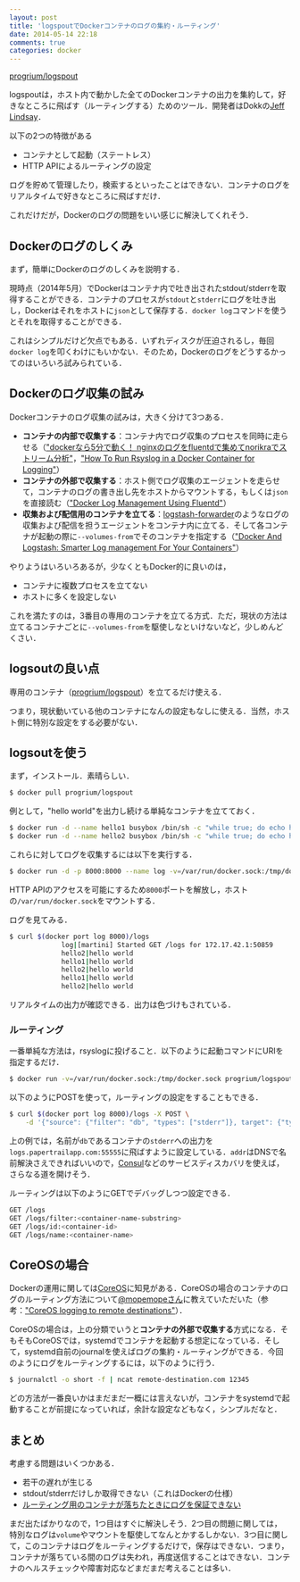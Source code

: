 ```yaml
---
layout: post
title: 'logspoutでDockerコンテナのログの集約・ルーティング'
date: 2014-05-14 22:18
comments: true
categories: docker
---
```


[progrium/logspout](https://github.com/progrium/logspout#streaming-endpoints)

logspoutは，ホスト内で動かした全てのDockerコンテナの出力を集約して，好きなところに飛ばす（ルーティングする）ためのツール．開発者はDokkの[Jeff Lindsay](https://github.com/progrium)．

以下の2つの特徴がある

- コンテナとして起動（ステートレス）
- HTTP APIによるルーティングの設定

ログを貯めて管理したり，検索するといったことはできない．コンテナのログをリアルタイムで好きなところに飛ばすだけ．

これだけだが，Dockerのログの問題をいい感じに解決してくれそう．

## Dockerのログのしくみ

まず，簡単にDockerのログのしくみを説明する．

現時点（2014年5月）でDockerはコンテナ内で吐き出されたstdout/stderrを取得することができる．コンテナのプロセスが`stdout`と`stderr`にログを吐き出し，Dockerはそれをホストに`json`として保存する．`docker log`コマンドを使うとそれを取得することができる．

これはシンプルだけど欠点でもある．いずれディスクが圧迫されるし，毎回`docker log`を叩くわけにもいかない．そのため，Dockerのログをどうするかってのはいろいろ試みられている．

## Dockerのログ収集の試み

Dockerコンテナのログ収集の試みは，大きく分けて3つある．

- **コンテナの内部で収集する**：コンテナ内でログ収集のプロセスを同時に走らせる（["dockerなら5分で動く！ nginxのログをfluentdで集めてnorikraでストリーム分析"](http://qiita.com/kazunori279/items/1bbb8fce10219217c247)，["How To Run Rsyslog in a Docker Container for Logging"](https://blog.logentries.com/2014/03/how-to-run-rsyslog-in-a-docker-container-for-logging/)）
- **コンテナの外部で収集する**：ホスト側でログ収集のエージェントを走らせて，コンテナのログの書き出し先をホストからマウントする，もしくは`json`を直接読む（["Docker Log Management Using Fluentd"](http://jasonwilder.com/blog/2014/03/17/docker-log-management-using-fluentd/)）
- **収集および配信用のコンテナを立てる**：[logstash-forwarder](https://github.com/elasticsearch/logstash-forwarder)のようなログの収集および配信を担うエージェントをコンテナ内に立てる．そして各コンテナが起動の際に`--volumes-from`でそのコンテナを指定する（["Docker And Logstash: Smarter Log management For Your Containers"](https://denibertovic.com/post/docker-and-logstash-smarter-log-management-for-your-containers/)）

やりようはいろいろあるが，少なくともDocker的に良いのは，

- コンテナに複数プロセスを立てない　
- ホストに多くを設定しない

これを満たすのは，3番目の専用のコンテナを立てる方式．ただ，現状の方法は立てるコンテナごとに`--volumes-from`を駆使しなといけないなど，少しめんどくさい．

## logsoutの良い点

専用のコンテナ（[progrium/logspout](https://index.docker.io/u/progrium/logspout/)）を立てるだけ使える．

つまり，現状動いている他のコンテナになんの設定もなしに使える．当然，ホスト側に特別な設定をする必要がない．

## logsoutを使う

まず，インストール．素晴らしい．

```bash
$ docker pull progrium/logspout
```

例として，"hello world"を出力し続ける単純なコンテナを立てておく．

```bash
$ docker run -d --name hello1 busybox /bin/sh -c "while true; do echo hello world; sleep 1; done"
$ docker run -d --name hello2 busybox /bin/sh -c "while true; do echo hello world; sleep 1; done"
```

これらに対してログを収集するには以下を実行する．

```bash
$ docker run -d -p 8000:8000 --name log -v=/var/run/docker.sock:/tmp/docker.sock progrium/logspout
```

HTTP APIのアクセスを可能にするため`8000`ポートを解放し，ホストの`/var/run/docker.sock`をマウントする．

ログを見てみる．

```bash
$ curl $(docker port log 8000)/logs
             log|[martini] Started GET /logs for 172.17.42.1:50859
             hello2|hello world
             hello1|hello world
             hello2|hello world
             hello1|hello world
             hello2|hello world
```

リアルタイムの出力が確認できる．出力は色づけもされている．

### ルーティング

一番単純な方法は，rsyslogに投げること．以下のように起動コマンドにURIを指定するだけ．

```bash
$ docker run -v=/var/run/docker.sock:/tmp/docker.sock progrium/logspout syslog://logs.papertrailapp.com:55555
```

以下のようにPOSTを使って，ルーティングの設定をすることもできる．

```bash
$ curl $(docker port log 8000)/logs -X POST \
    -d '{"source": {"filter": "db", "types": ["stderr"]}, target": {"type": "syslog", "addr": "logs.papertrailapp.com:55555"}}'
```

上の例では，名前が`db`であるコンテナの`stderr`への出力を`logs.papertrailapp.com:55555`に飛ばすように設定している．`addr`はDNSで名前解決さえできればいいので，[Consul](https://github.com/hashicorp/consul)などのサービスディスカバリを使えば，さらなる道を開けそう．

ルーティングは以下のようにGETでデバッグしつつ設定できる．

```bash
GET /logs
GET /logs/filter:<container-name-substring>
GET /logs/id:<container-id>
GET /logs/name:<container-name>
```

## CoreOSの場合

Dockerの運用に関しては[CoreOS](https://coreos.com/)に知見がある．CoreOSの場合のコンテナのログのルーティング方法について[@mopemopeさん](https://twitter.com/mopemope)に教えていただいた（参考：["CoreOS logging to remote destinations"](https://medium.com/coreos-linux-for-massive-server-deployments/defb984185c5)）．

CoreOSの場合は，上の分類でいうと**コンテナの外部で収集する**方式になる．そもそもCoreOSでは，systemdでコンテナを起動する想定になっている．そして，systemd自前のjournalを使えばログの集約・ルーティングができる．今回のようにログをルーティングするには，以下のように行う．

```bash
$ journalctl -o short -f | ncat remote-destination.com 12345
```

どの方法が一番良いかはまだまだ一概には言えないが，コンテナをsystemdで起動することが前提になっていれば，余計な設定などもなく，シンプルだなと．

## まとめ

考慮する問題はいくつかある．

- 若干の遅れが生じる
- stdout/stderrだけしか取得できない（これはDockerの仕様）
- [ルーティング用のコンテナが落ちたときにログを保証できない](https://twitter.com/kenjiskywalker/status/466784403020992512)

まだ出たばかりなので，1つ目はすぐに解決しそう．2つ目の問題に関しては， 特別なログは`volume`やマウントを駆使してなんとかするしかない．3つ目に関して，このコンテナはログをルーティングするだけで，保存はできない．つまり，コンテナが落ちている間のログは失われ，再度送信することはできない．コンテナのヘルスチェックや障害対応などまだまだ考えることは多い．
